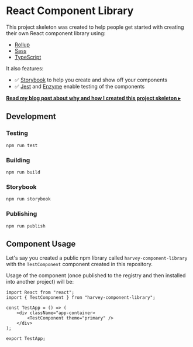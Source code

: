 # React Component Library

This project skeleton was created to help people get started with creating their own React component library using:
- [Rollup](https://github.com/rollup/rollup)
- [Sass](https://sass-lang.com/)
- [TypeScript](https://www.typescriptlang.org/)

It also features:
- :white_check_mark: [Storybook](https://storybook.js.org/) to help you create and show off your components
- :white_check_mark: [Jest](https://jestjs.io/) and [Enzyme](https://airbnb.io/enzyme/) enable testing of the components

[**Read my blog post about why and how I created this project skeleton ▸**](https://blog.harveydelaney.com/creating-your-own-react-component-library/)

## Development
### Testing
`npm run test`

### Building
`npm run build`

### Storybook
`npm run storybook`

### Publishing
`npm run publish`

## Component Usage
Let's say you created a public npm library called `harvey-component-library` with the `TestComponent` component created in this repository.

Usage of the component (once published to the registry and then installed into another project) will be:

```
import React from "react";
import { TestComponent } from "harvey-component-library";

const TestApp = () => (
    <div className="app-container>
        <TestComponent theme="primary" />
    </div>
);

export TestApp;
```
